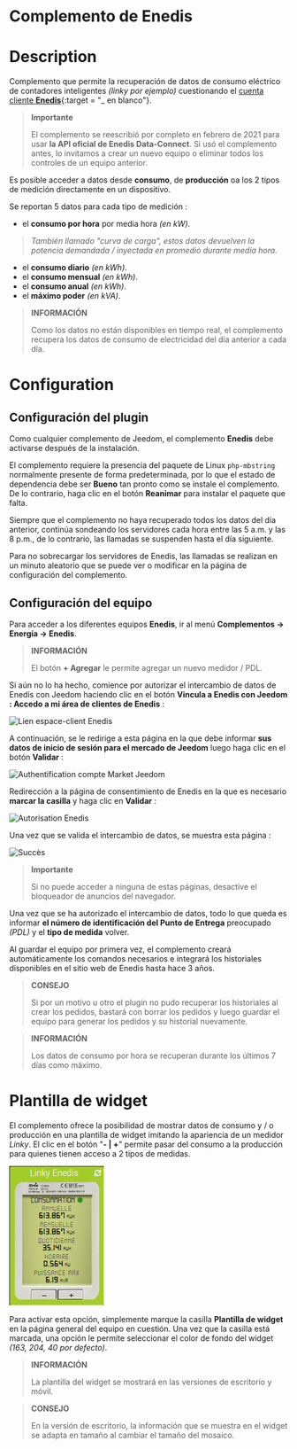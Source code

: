 # Complemento de Enedis

# Description

Complemento que permite la recuperación de datos de consumo eléctrico de contadores inteligentes *(linky por ejemplo)* cuestionando el [cuenta cliente **Enedis**](https://mon-compte.enedis.fr/auth/XUI/#login/&realm=/enedis&forward=true){:target = "\_ en blanco"}.

>**Importante**
>
>El complemento se reescribió por completo en febrero de 2021 para usar **la API oficial de Enedis Data-Connect**. Si usó el complemento antes, lo invitamos a crear un nuevo equipo o eliminar todos los controles de un equipo anterior.

Es posible acceder a datos desde **consumo**, de **producción** oa los 2 tipos de medición directamente en un dispositivo.

Se reportan 5 datos para cada tipo de medición :
- el **consumo por hora** por media hora *(en kW)*.
>*También llamado "curva de carga", estos datos devuelven la potencia demandada / inyectada en promedio durante media hora.*

- el **consumo diario** *(en kWh)*.
- el **consumo mensual** *(en kWh)*.
- el **consumo anual** *(en kWh)*.
- el **máximo poder** *(en kVA)*.

>**INFORMACIÓN**  
>    
>Como los datos no están disponibles en tiempo real, el complemento recupera los datos de consumo de electricidad del día anterior a cada día.

# Configuration

## Configuración del plugin

Como cualquier complemento de Jeedom, el complemento **Enedis** debe activarse después de la instalación.

El complemento requiere la presencia del paquete de Linux `php-mbstring` normalmente presente de forma predeterminada, por lo que el estado de dependencia debe ser **Bueno** tan pronto como se instale el complemento. De lo contrario, haga clic en el botón **Reanimar** para instalar el paquete que falta.

Siempre que el complemento no haya recuperado todos los datos del día anterior, continúa sondeando los servidores cada hora entre las 5 a.m. y las 8 p.m., de lo contrario, las llamadas se suspenden hasta el día siguiente.

Para no sobrecargar los servidores de Enedis, las llamadas se realizan en un minuto aleatorio que se puede ver o modificar en la página de configuración del complemento.

## Configuración del equipo

Para acceder a los diferentes equipos **Enedis**, ir al menú **Complementos → Energía → Enedis**.

>**INFORMACIÓN**
>    
>El botón **+ Agregar** le permite agregar un nuevo medidor / PDL.

Si aún no lo ha hecho, comience por autorizar el intercambio de datos de Enedis con Jeedom haciendo clic en el botón **Vincula a Enedis con Jeedom : Accedo a mi área de clientes de Enedis** :      

![Lien espace-client Enedis](../images/link_enedis.png)

A continuación, se le redirige a esta página en la que debe informar **sus datos de inicio de sesión para el mercado de Jeedom** luego haga clic en el botón **Validar** :      

![Authentification compte Market Jeedom](../images/Auth_Jeedom.png)

Redirección a la página de consentimiento de Enedis en la que es necesario **marcar la casilla** y haga clic en **Validar** :     

![Autorisation Enedis](../images/Auth_Enedis.png)

Una vez que se valida el intercambio de datos, se muestra esta página :     

![Succès](../images/Auth_Enedis_success.png)

>**Importante**
>    
>Si no puede acceder a ninguna de estas páginas, desactive el bloqueador de anuncios del navegador.

Una vez que se ha autorizado el intercambio de datos, todo lo que queda es informar **el número de identificación del Punto de Entrega** preocupado *(PDL)* y el **tipo de medida** volver.

Al guardar el equipo por primera vez, el complemento creará automáticamente los comandos necesarios e integrará los historiales disponibles en el sitio web de Enedis hasta hace 3 años.

>**CONSEJO**
>
>Si por un motivo u otro el plugin no pudo recuperar los historiales al crear los pedidos, bastará con borrar los pedidos y luego guardar el equipo para generar los pedidos y su historial nuevamente.

>**INFORMACIÓN**
>
>Los datos de consumo por hora se recuperan durante los últimos 7 días como máximo.

# Plantilla de widget

El complemento ofrece la posibilidad de mostrar datos de consumo y / o producción en una plantilla de widget imitando la apariencia de un medidor *Linky*. El clic en el botón "**- \| +**" permite pasar del consumo a la producción para quienes tienen acceso a 2 tipos de medidas.

![Plantilla de widget](../images/enedis_screenshot1.png)

Para activar esta opción, simplemente marque la casilla **Plantilla de widget** en la página general del equipo en cuestión. Una vez que la casilla está marcada, una opción le permite seleccionar el color de fondo del widget *(163, 204, 40 por defecto)*.

>**INFORMACIÓN**
>     
>La plantilla del widget se mostrará en las versiones de escritorio y móvil.

>**CONSEJO**
>     
>En la versión de escritorio, la información que se muestra en el widget se adapta en tamaño al cambiar el tamaño del mosaico.
